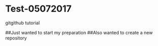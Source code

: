 # Test-05072017
gitgithub tutorial

##Just wanted to start my preparation
##Also wanted to create a new repository
